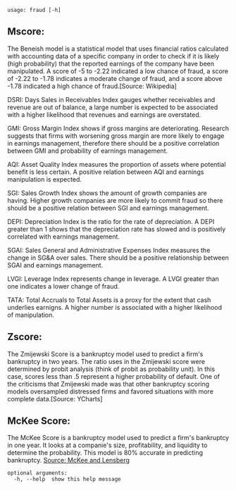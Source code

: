 ```text
usage: fraud [-h]
```

Mscore:
------------------------------------------------
The Beneish model is a statistical model that uses financial ratios calculated with accounting data of a specific company in order to check if it is likely (high probability) that the reported earnings of the company have been manipulated. A score of -5 to -2.22 indicated a low chance of fraud, a score of -2.22 to -1.78 indicates a moderate change of fraud, and a score above -1.78 indicated a high chance of fraud.[Source: Wikipedia]

DSRI:
Days Sales in Receivables Index gauges whether receivables and revenue are out of balance, a large number is expected to be associated with a higher likelihood that revenues and earnings are overstated.

GMI:
Gross Margin Index shows if gross margins are deteriorating. Research suggests that firms with worsening gross margin are more likely to engage in earnings management, therefore there should be a positive correlation between GMI and probability of earnings management.

AQI:
Asset Quality Index measures the proportion of assets where potential benefit is less certain. A positive relation between AQI and earnings manipulation is expected.

SGI:
Sales Growth Index shows the amount of growth companies are having. Higher growth companies are more likely to commit fraud so there should be a positive relation between SGI and earnings management.

DEPI:
Depreciation Index is the ratio for the rate of depreciation. A DEPI greater than 1 shows that the depreciation rate has slowed and is positively correlated with earnings management.

SGAI:
Sales General and Administrative Expenses Index measures the change in SG&A over sales. There should be a positive relationship between SGAI and earnings management.

LVGI:
Leverage Index represents change in leverage. A LVGI greater than one indicates a lower change of fraud.

TATA:
Total Accruals to Total Assets is a proxy for the extent that cash underlies earnigns. A higher number is associated with a higher likelihood of manipulation.

Zscore:
------------------------------------------------
The Zmijewski Score is a bankruptcy model used to predict a firm's bankruptcy in two years. The ratio uses in the Zmijewski score were determined by probit analysis (think of probit as probability unit). In this case, scores less than .5 represent a higher probability of default. One of the criticisms that Zmijewski made was that other bankruptcy scoring models oversampled distressed firms and favored situations with more complete data.[Source: YCharts]

McKee Score:
------------------------------------------------
The McKee Score is a bankruptcy model used to predict a firm's bankruptcy in one year. It looks at a companie's size, profitability, and liquidity to determine the probability. This model is 80% accurate in predicting bankruptcy.
[Source: McKee and Lensberg](https://citeseerx.ist.psu.edu/viewdoc/download?doi=10.1.1.619.594&rep=rep1&type=pdf)

```
optional arguments:
  -h, --help  show this help message
```
